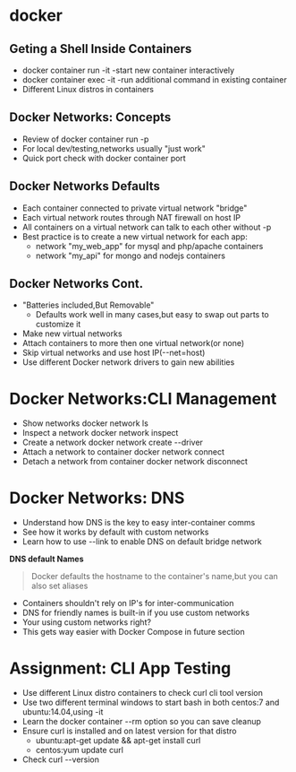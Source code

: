 # docker

## Geting a Shell Inside Containers

- docker container run -it -start new container interactively
- docker container exec -it -run additional command in existing container
- Different Linux distros in containers

## Docker Networks: Concepts
- Review of docker container run -p
- For local dev/testing,networks usually "just work"
- Quick port check with docker container port <container>

## Docker Networks Defaults
- Each container connected to private virtual network "bridge"
- Each virtual network routes through NAT firewall on host IP
- All containers on a virtual network can talk to each other without -p
- Best practice is to create a new virtual network for each app:
    - network "my_web_app" for mysql and php/apache containers
    - network "my_api" for mongo and nodejs containers
    
## Docker Networks Cont.
- "Batteries included,But Removable"
    - Defaults work well in many cases,but easy to swap out parts to customize it
- Make new virtual networks
- Attach containers to more then one virtual network(or none)
- Skip virtual networks and use host IP(--net=host)
- Use different Docker network drivers to gain new abilities

# Docker Networks:CLI Management
- Show networks docker network ls
- Inspect a network docker network inspect
- Create a network docker network create --driver
- Attach a network to container docker network connect
- Detach a network from container docker network disconnect

# Docker Networks: DNS
- Understand how DNS is the key to easy inter-container comms
- See how it works by default with custom networks
- Learn how to use --link to enable DNS on default bridge network

**DNS default Names**
>Docker defaults the hostname to the container's name,but you can also set aliases  

- Containers shouldn't rely on IP's for inter-communication
- DNS for friendly names is built-in if you use custom networks
- Your using custom networks right?
- This gets way easier with Docker Compose in future section

# Assignment: CLI App Testing
- Use different Linux distro containers to check curl cli tool version
- Use two different terminal windows to start bash in both centos:7 and ubuntu:14.04,using -it
- Learn the docker container --rm option so you can save cleanup
- Ensure curl is installed and on latest version for that distro
    - ubuntu:apt-get update && apt-get install curl
    - centos:yum update curl
- Check curl --version
